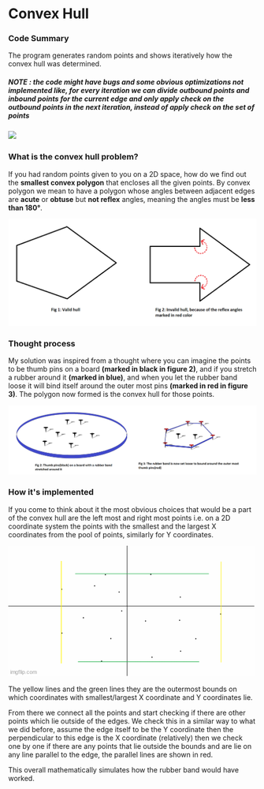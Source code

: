# Convex Hull

### Code Summary

The program generates random points and shows iteratively how the convex hull was determined.

##### NOTE : the code might have bugs and some obvious optimizations not implemented like, for every iteration we can divide outbound points and inbound points for the current edge and only apply check on the outbound points in the next iteration, instead of apply check on the set of points

![](https://github.com/thoi98/convexHull/blob/main/extras/animation.gif)

### What is the convex hull problem?

If you had random points given to you on a 2D space, how do we find out the **smallest convex polygon** that encloses all the given points. By convex polygon we mean to have a polygon whose angles between adjacent edges are **acute** or **obtuse** but **not reflex** angles, meaning the angles must be **less than 180&deg;**.

![](https://github.com/thoi98/convexHull/blob/readme/extras/valid_invalid_hull.png)

### Thought process

My solution was inspired from a thought where you can imagine the points to be thumb pins on a board **(marked in black in figure 2)**, and if you stretch a rubber around it **(marked in blue)**, and when you let the rubber band loose it will bind itself around the outer most pins **(marked in red in figure 3)**. The polygon now formed is the convex hull for those points.

![](https://github.com/thoi98/convexHull/blob/readme/extras/thought_process.png)

### How it's implemented

If you come to think about it the most obvious choices that would be a part of the convex hull are the left most and right most points i.e. on a 2D coordinate system the points with the smallest and the largest X coordinates from the pool of points, similarly for Y coordinates.

![](https://github.com/thoi98/convexHull/blob/readme/extras/implmentation_frames/6zpxdz.gif)

The yellow lines and the green lines they are the outermost bounds on which coordinates with smallest/largest X coordinate and Y coordinates lie.

From there we connect all the points and start checking if there are other points which lie outside of the edges. We check this in a similar way to what we did before, assume the edge itself to be the Y coordinate then the perpendicular to this edge is the X coordinate (relatively) then we check one by one if there are any points that lie outside the bounds and are lie on any line parallel to the edge, the parallel lines are shown in red.

This overall mathematically simulates how the rubber band would have worked.
